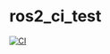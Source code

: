 # ros2_ci_test

[![CI](https://github.com/qoopen0815/ros2_ci_test/actions/workflows/main.yml/badge.svg)](https://github.com/qoopen0815/ros2_ci_test/actions/workflows/main.yml)
